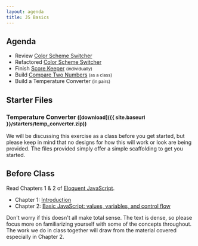 ```yaml
---
layout: agenda
title: JS Basics
---
```


## Agenda

- Review [Color Scheme Switcher](https://codepen.io/nevan/pen/GaEdl)
- Refactored [Color Scheme Switcher](https://codepen.io/nevan/pen/Jnrtl)
- Finish [Score Keeper](https://codepen.io/nevan/pen/BwEtF) <small>(individually)</small>
- Build [Compare Two Numbers](https://codepen.io/nevan/pen/iHJIj) <small>(as a class)</small>
- Build a Temperature Converter <small>(in pairs)</small>

## Starter Files

### Temperature Converter <small>([download]({{ site.baseurl }}/starters/temp_converter.zip))</small>

We will be discussing this exercise as a class before you get started, but please keep in mind that no designs for how this will work or look are being provided. The files provided simply offer a simple scaffolding to get you started.

## Before Class

Read Chapters 1 & 2 of [Eloquent JavaScript](https://eloquentjavascript.net/contents.html).

- Chapter 1: [Introduction](https://eloquentjavascript.net/chapter1.html)
- Chapter 2: [Basic JavaScript: values, variables, and control flow](https://eloquentjavascript.net/chapter2.html)

Don't worry if this doesn't all make total sense. The text is dense, so please focus more on familiarizing yourself with some of the concepts throughout. The work we do in class together will draw from the material covered especially in Chapter 2.

